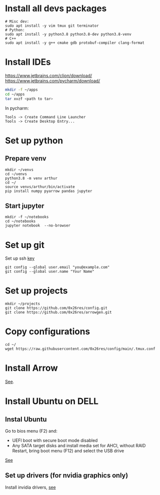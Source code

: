 # Install all devs packages

```
# Misc dev:
sudo apt install -y vim tmux git terminator
# Python:
sudo apt install -y python3.8 python3.8-dev python3.8-venv
# C++
sudo apt install -y g++ cmake gdb protobuf-compiler clang-format
```

# Install IDEs

https://www.jetbrains.com/clion/download/
https://www.jetbrains.com/pycharm/download/

```bash
mkdir -f ~/apps
cd ~/apps
tar xvzf <path to tar>
```

In pycharm:
```
Tools -> Create Command Line Launcher
Tools -> Create Desktop Entry...
```

# Set up python

## Prepare venv

```
mkdir ~/venvs
cd ~/venvs
python3.8 -m venv arthur
cd ~/
source venvs/arthur/bin/activate
pip install numpy pyarrow pandas jupyter
```

## Start jupyter

```
mkdir -f ~/notebooks
cd ~/notebooks
jupyter notebook  --no-browser
```

# Set up git

Set up ssh [key](https://docs.github.com/en/free-pro-team@latest/github/authenticating-to-github/generating-a-new-ssh-key-and-adding-it-to-the-ssh-agent)

```
git config --global user.email "you@example.com"
git config --global user.name "Your Name"
```

# Set up projects
```
mkdir ~/projects
git clone https://github.com/0x26res/config.git
git clone https://github.com/0x26res/arrowgen.git
```

# Copy configurations

```
cd ~/
wget https://raw.githubusercontent.com/0x26res/config/main/.tmux.conf
```

# Install Arrow

[See](https://arrow.apache.org/install/). 

# Install Ubuntu on DELL

## Instal Ubuntu

Go to bios menu (F2) and:
* UEFI boot with secure boot mode disabled
* Any SATA target disks and install media set for AHCI, without RAID
Restart, bring boot menu (F12) and select the USB drive 
  
[See](https://gist.github.com/cantbewong/e2fa21603633bfe2c3a500bdcc853988)

## Set up drivers (for nvidia graphics only)

Install invidia drivers, [see](https://www.cyberciti.biz/faq/ubuntu-linux-install-nvidia-driver-latest-proprietary-driver/)

